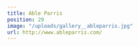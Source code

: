 ```yaml
---
title: Able Parris
position: 29
image: "/uploads/gallery__ableparris.jpg"
url: http://www.ableparris.com/
---
```


